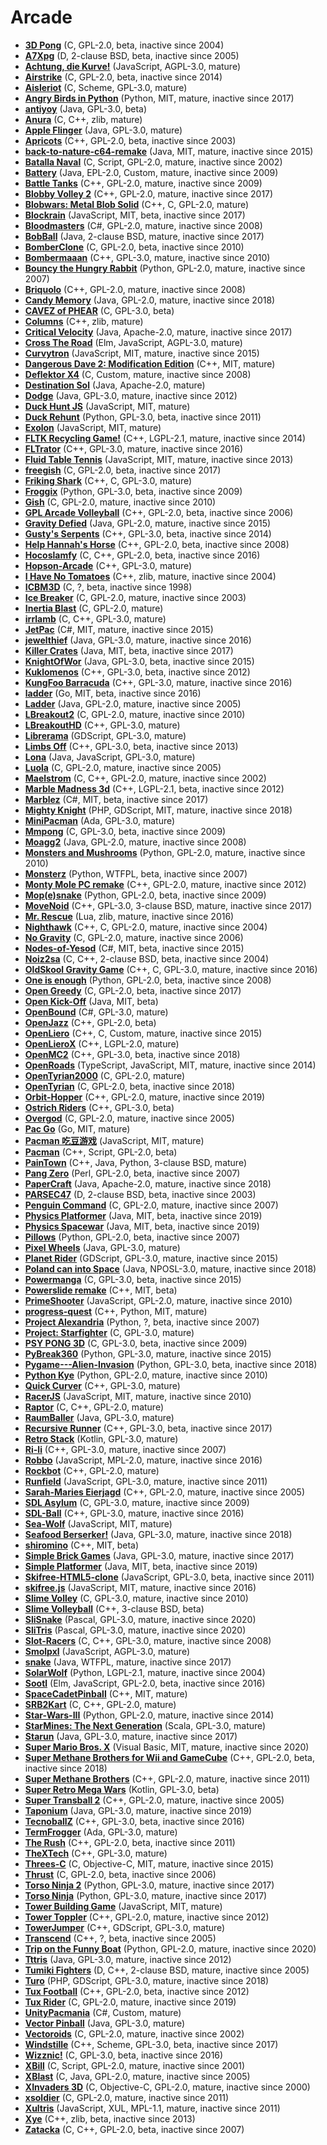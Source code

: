 [comment]: # (autogenerated content, do not edit)
# Arcade

- **[3D Pong](../3d_pong.md)** (C, GPL-2.0, beta, inactive since 2004)
- **[A7Xpg](../a7xpg.md)** (D, 2-clause BSD, beta, inactive since 2005)
- **[Achtung, die Kurve!](../achtung_die_kurve.md)** (JavaScript, AGPL-3.0, mature)
- **[Airstrike](../airstrike.md)** (C, GPL-2.0, beta, inactive since 2014)
- **[Aisleriot](../aisleriot.md)** (C, Scheme, GPL-3.0, mature)
- **[Angry Birds in Python](../angry_birds_in_python.md)** (Python, MIT, mature, inactive since 2017)
- **[antiyoy](../antiyoy.md)** (Java, GPL-3.0, beta)
- **[Anura](../anura.md)** (C, C++, zlib, mature)
- **[Apple Flinger](../apple_flinger.md)** (Java, GPL-3.0, mature)
- **[Apricots](../apricots.md)** (C++, GPL-2.0, beta, inactive since 2003)
- **[back-to-nature-c64-remake](../back-to-nature-c64-remake.md)** (Java, MIT, mature, inactive since 2015)
- **[Batalla Naval](../batalla_naval.md)** (C, Script, GPL-2.0, mature, inactive since 2002)
- **[Battery](../battery.md)** (Java, EPL-2.0, Custom, mature, inactive since 2009)
- **[Battle Tanks](../battle_tanks.md)** (C++, GPL-2.0, mature, inactive since 2009)
- **[Blobby Volley 2](../blobby_volley_2.md)** (C++, GPL-2.0, mature, inactive since 2017)
- **[Blobwars: Metal Blob Solid](../blobwars_metal_blob_solid.md)** (C++, C, GPL-2.0, mature)
- **[Blockrain](../blockrain.md)** (JavaScript, MIT, beta, inactive since 2017)
- **[Bloodmasters](../bloodmasters.md)** (C#, GPL-2.0, mature, inactive since 2008)
- **[BobBall](../bobball.md)** (Java, 2-clause BSD, mature, inactive since 2017)
- **[BomberClone](../bomberclone.md)** (C, GPL-2.0, beta, inactive since 2010)
- **[Bombermaaan](../bombermaaan.md)** (C++, GPL-3.0, mature, inactive since 2010)
- **[Bouncy the Hungry Rabbit](../bouncy_the_hungry_rabbit.md)** (Python, GPL-2.0, mature, inactive since 2007)
- **[Briquolo](../briquolo.md)** (C++, GPL-2.0, mature, inactive since 2008)
- **[Candy Memory](../candy_memory.md)** (Java, GPL-2.0, mature, inactive since 2018)
- **[CAVEZ of PHEAR](../cavez_of_phear.md)** (C, GPL-3.0, beta)
- **[Columns](../columns.md)** (C++, zlib, mature)
- **[Critical Velocity](../critical_velocity.md)** (Java, Apache-2.0, mature, inactive since 2017)
- **[Cross The Road](../cross_the_road.md)** (Elm, JavaScript, AGPL-3.0, mature)
- **[Curvytron](../curvytron.md)** (JavaScript, MIT, mature, inactive since 2015)
- **[Dangerous Dave 2: Modification Edition](../dangerous_dave_2_modification_edition.md)** (C++, MIT, mature)
- **[Deflektor X4](../deflektor_x4.md)** (C, Custom, mature, inactive since 2008)
- **[Destination Sol](../destination_sol.md)** (Java, Apache-2.0, mature)
- **[Dodge](../dodge.md)** (Java, GPL-3.0, mature, inactive since 2012)
- **[Duck Hunt JS](../duck_hunt_js.md)** (JavaScript, MIT, mature)
- **[Duck Rehunt](../duck_rehunt.md)** (Python, GPL-3.0, beta, inactive since 2011)
- **[Exolon](../exolon.md)** (JavaScript, MIT, mature)
- **[FLTK Recycling Game!](../fltk_recycling_game.md)** (C++, LGPL-2.1, mature, inactive since 2014)
- **[FLTrator](../fltrator.md)** (C++, GPL-3.0, mature, inactive since 2016)
- **[Fluid Table Tennis](../fluid_table_tennis.md)** (JavaScript, MIT, mature, inactive since 2013)
- **[freegish](../freegish.md)** (C, GPL-2.0, beta, inactive since 2017)
- **[Friking Shark](../friking_shark.md)** (C++, C, GPL-3.0, mature)
- **[Froggix](../froggix.md)** (Python, GPL-3.0, beta, inactive since 2009)
- **[Gish](../gish.md)** (C, GPL-2.0, mature, inactive since 2010)
- **[GPL Arcade Volleyball](../gpl_arcade_volleyball.md)** (C++, GPL-2.0, beta, inactive since 2006)
- **[Gravity Defied](../gravity_defied.md)** (Java, GPL-2.0, mature, inactive since 2015)
- **[Gusty's Serpents](../gustys_serpents.md)** (C++, GPL-3.0, beta, inactive since 2014)
- **[Help Hannah's Horse](../help_hannahs_horse.md)** (C++, GPL-2.0, beta, inactive since 2008)
- **[Hocoslamfy](../hocoslamfy.md)** (C, C++, GPL-2.0, beta, inactive since 2016)
- **[Hopson-Arcade](../hopson-arcade.md)** (C++, GPL-3.0, mature)
- **[I Have No Tomatoes](../i_have_no_tomatoes.md)** (C++, zlib, mature, inactive since 2004)
- **[ICBM3D](../icbm3d.md)** (C, ?, beta, inactive since 1998)
- **[Ice Breaker](../ice_breaker.md)** (C, GPL-2.0, mature, inactive since 2003)
- **[Inertia Blast](../inertia_blast.md)** (C, GPL-2.0, mature)
- **[irrlamb](../irrlamb.md)** (C, C++, GPL-3.0, mature)
- **[JetPac](../jetpac.md)** (C#, MIT, mature, inactive since 2015)
- **[jewelthief](../jewelthief.md)** (Java, GPL-3.0, mature, inactive since 2016)
- **[Killer Crates](../killer_crates.md)** (Java, MIT, beta, inactive since 2017)
- **[KnightOfWor](../knightofwor.md)** (Java, GPL-3.0, beta, inactive since 2015)
- **[Kuklomenos](../kuklomenos.md)** (C++, GPL-3.0, beta, inactive since 2012)
- **[KungFoo Barracuda](../kungfoo_barracuda.md)** (C++, GPL-3.0, mature, inactive since 2016)
- **[ladder](../ladder-2.md)** (Go, MIT, beta, inactive since 2016)
- **[Ladder](../ladder.md)** (Java, GPL-2.0, mature, inactive since 2005)
- **[LBreakout2](../lbreakout2.md)** (C, GPL-2.0, mature, inactive since 2010)
- **[LBreakoutHD](../lbreakouthd.md)** (C++, GPL-3.0, mature)
- **[Librerama](../librerama.md)** (GDScript, GPL-3.0, mature)
- **[Limbs Off](../limbs_off.md)** (C++, GPL-3.0, beta, inactive since 2013)
- **[Lona](../lona.md)** (Java, JavaScript, GPL-3.0, mature)
- **[Luola](../luola.md)** (C, GPL-2.0, mature, inactive since 2005)
- **[Maelstrom](../maelstrom.md)** (C, C++, GPL-2.0, mature, inactive since 2002)
- **[Marble Madness 3d](../marble_madness_3d.md)** (C++, LGPL-2.1, beta, inactive since 2012)
- **[Marblez](../marblez.md)** (C#, MIT, beta, inactive since 2017)
- **[Mighty Knight](../mighty_knight.md)** (PHP, GDScript, MIT, mature, inactive since 2018)
- **[MiniPacman](../minipacman.md)** (Ada, GPL-3.0, mature)
- **[Mmpong](../mmpong.md)** (C, GPL-3.0, beta, inactive since 2009)
- **[Moagg2](../moagg2.md)** (Java, GPL-2.0, mature, inactive since 2008)
- **[Monsters and Mushrooms](../monsters_and_mushrooms.md)** (Python, GPL-2.0, mature, inactive since 2010)
- **[Monsterz](../monsterz.md)** (Python, WTFPL, beta, inactive since 2007)
- **[Monty Mole PC remake](../monty_mole_pc_remake.md)** (C++, GPL-2.0, mature, inactive since 2012)
- **[Mop(e)snake](../mopesnake.md)** (Python, GPL-2.0, beta, inactive since 2009)
- **[MoveNoid](../movenoid.md)** (C++, GPL-3.0, 3-clause BSD, mature, inactive since 2017)
- **[Mr. Rescue](../mr_rescue.md)** (Lua, zlib, mature, inactive since 2016)
- **[Nighthawk](../nighthawk.md)** (C++, C, GPL-2.0, mature, inactive since 2004)
- **[No Gravity](../no_gravity.md)** (C, GPL-2.0, mature, inactive since 2006)
- **[Nodes-of-Yesod](../nodes-of-yesod.md)** (C#, MIT, beta, inactive since 2015)
- **[Noiz2sa](../noiz2sa.md)** (C, C++, 2-clause BSD, beta, inactive since 2004)
- **[OldSkool Gravity Game](../oldskool_gravity_game.md)** (C++, C, GPL-3.0, mature, inactive since 2016)
- **[One is enough](../one_is_enough.md)** (Python, GPL-2.0, beta, inactive since 2008)
- **[Open Greedy](../open_greedy.md)** (C, GPL-2.0, beta, inactive since 2017)
- **[Open Kick-Off](../open_kick-off.md)** (Java, MIT, beta)
- **[OpenBound](../openbound.md)** (C#, GPL-3.0, mature)
- **[OpenJazz](../openjazz.md)** (C++, GPL-2.0, beta)
- **[OpenLiero](../openliero.md)** (C++, C, Custom, mature, inactive since 2015)
- **[OpenLieroX](../openlierox.md)** (C++, LGPL-2.0, mature)
- **[OpenMC2](../openmc2.md)** (C++, GPL-3.0, beta, inactive since 2018)
- **[OpenRoads](../openroads.md)** (TypeScript, JavaScript, MIT, mature, inactive since 2014)
- **[OpenTyrian2000](../opentyrian2000.md)** (C, GPL-2.0, mature)
- **[OpenTyrian](../opentyrian.md)** (C, GPL-2.0, beta, inactive since 2018)
- **[Orbit-Hopper](../orbit-hopper.md)** (C++, GPL-2.0, mature, inactive since 2019)
- **[Ostrich Riders](../ostrich_riders.md)** (C++, GPL-3.0, beta)
- **[Overgod](../overgod.md)** (C, GPL-2.0, mature, inactive since 2005)
- **[Pac Go](../pac_go.md)** (Go, MIT, mature)
- **[Pacman 吃豆游戏](../pacman_.md)** (JavaScript, MIT, mature)
- **[Pacman](../pacman.md)** (C++, Script, GPL-2.0, beta)
- **[PainTown](../paintown.md)** (C++, Java, Python, 3-clause BSD, mature)
- **[Pang Zero](../pang_zero.md)** (Perl, GPL-2.0, beta, inactive since 2007)
- **[PaperCraft](../papercraft.md)** (Java, Apache-2.0, mature, inactive since 2018)
- **[PARSEC47](../parsec47.md)** (D, 2-clause BSD, beta, inactive since 2003)
- **[Penguin Command](../penguin_command.md)** (C, GPL-2.0, mature, inactive since 2007)
- **[Physics Platformer](../physics_platformer.md)** (Java, MIT, beta, inactive since 2019)
- **[Physics Spacewar](../physics_spacewar.md)** (Java, MIT, beta, inactive since 2019)
- **[Pillows](../pillows.md)** (Python, GPL-2.0, beta, inactive since 2007)
- **[Pixel Wheels](../pixel_wheels.md)** (Java, GPL-3.0, mature)
- **[Planet Rider](../planet_rider.md)** (GDScript, GPL-3.0, mature, inactive since 2015)
- **[Poland can into Space](../poland_can_into_space.md)** (Java, NPOSL-3.0, mature, inactive since 2018)
- **[Powermanga](../powermanga.md)** (C, GPL-3.0, beta, inactive since 2015)
- **[Powerslide remake](../powerslide_remake.md)** (C++, MIT, beta)
- **[PrimeShooter](../primeshooter.md)** (JavaScript, GPL-2.0, mature, inactive since 2010)
- **[progress-quest](../progress-quest.md)** (C++, Python, MIT, mature)
- **[Project Alexandria](../project_alexandria.md)** (Python, ?, beta, inactive since 2007)
- **[Project: Starfighter](../project_starfighter.md)** (C, GPL-3.0, mature)
- **[PSY PONG 3D](../psy_pong_3d.md)** (C, GPL-3.0, beta, inactive since 2009)
- **[PyBreak360](../pybreak360.md)** (Python, GPL-3.0, mature, inactive since 2015)
- **[Pygame---Alien-Invasion](../pygame-alien-invasion.md)** (Python, GPL-3.0, beta, inactive since 2018)
- **[Python Kye](../python_kye.md)** (Python, GPL-2.0, mature, inactive since 2010)
- **[Quick Curver](../quick_curver.md)** (C++, GPL-3.0, mature)
- **[RacerJS](../racerjs.md)** (JavaScript, MIT, mature, inactive since 2010)
- **[Raptor](../raptor.md)** (C, C++, GPL-2.0, mature)
- **[RaumBaller](../raumballer.md)** (Java, GPL-3.0, mature)
- **[Recursive Runner](../recursive_runner.md)** (C++, GPL-3.0, beta, inactive since 2017)
- **[Retro Stack](../retro_stack.md)** (Kotlin, GPL-3.0, mature)
- **[Ri-li](../ri-li.md)** (C++, GPL-3.0, mature, inactive since 2007)
- **[Robbo](../robbo.md)** (JavaScript, MPL-2.0, mature, inactive since 2016)
- **[Rockbot](../rockbot.md)** (C++, GPL-2.0, mature)
- **[Runfield](../runfield.md)** (JavaScript, GPL-3.0, mature, inactive since 2011)
- **[Sarah-Maries Eierjagd](../sarah-maries_eierjagd.md)** (C++, GPL-2.0, mature, inactive since 2005)
- **[SDL Asylum](../sdl_asylum.md)** (C, GPL-3.0, mature, inactive since 2009)
- **[SDL-Ball](../sdl-ball.md)** (C++, GPL-3.0, mature, inactive since 2016)
- **[Sea-Wolf](../sea-wolf.md)** (JavaScript, MIT, mature)
- **[Seafood Berserker!](../seafood_berserker.md)** (Java, GPL-3.0, mature, inactive since 2018)
- **[shiromino](../shiromino.md)** (C++, MIT, beta)
- **[Simple Brick Games](../simple_brick_games.md)** (Java, GPL-3.0, mature, inactive since 2017)
- **[Simple Platformer](../simple_platformer.md)** (Java, MIT, beta, inactive since 2019)
- **[Skifree-HTML5-clone](../skifree-html5-clone.md)** (JavaScript, GPL-3.0, beta, inactive since 2011)
- **[skifree.js](../skifreejs.md)** (JavaScript, MIT, mature, inactive since 2016)
- **[Slime Volley](../slime_volley.md)** (C, GPL-3.0, mature, inactive since 2010)
- **[Slime Volleyball](../slime_volleyball.md)** (C++, 3-clause BSD, beta)
- **[SliSnake](../slisnake.md)** (Pascal, GPL-3.0, mature, inactive since 2020)
- **[SliTris](../slitris.md)** (Pascal, GPL-3.0, mature, inactive since 2020)
- **[Slot-Racers](../slot-racers.md)** (C, C++, GPL-3.0, mature, inactive since 2008)
- **[Smolpxl](../smolpxl.md)** (JavaScript, AGPL-3.0, mature)
- **[snake](../snake.md)** (Java, WTFPL, mature, inactive since 2017)
- **[SolarWolf](../solarwolf.md)** (Python, LGPL-2.1, mature, inactive since 2004)
- **[Sootl](../sootl.md)** (Elm, JavaScript, GPL-2.0, beta, inactive since 2016)
- **[SpaceCadetPinball](../spacecadetpinball.md)** (C++, MIT, mature)
- **[SRB2Kart](../srb2kart.md)** (C, C++, GPL-2.0, mature)
- **[Star-Wars-III](../star-wars-iii.md)** (Python, GPL-2.0, mature, inactive since 2014)
- **[StarMines: The Next Generation](../starmines_the_next_generation.md)** (Scala, GPL-3.0, mature)
- **[Starun](../starun.md)** (Java, GPL-3.0, mature, inactive since 2017)
- **[Super Mario Bros. X](../super_mario_bros_x.md)** (Visual Basic, MIT, mature, inactive since 2020)
- **[Super Methane Brothers for Wii and GameCube](../super_methane_brothers_for_wii_and_gamecube.md)** (C++, GPL-2.0, beta, inactive since 2018)
- **[Super Methane Brothers](../super_methane_brothers.md)** (C++, GPL-2.0, mature, inactive since 2011)
- **[Super Retro Mega Wars](../super_retro_mega_wars.md)** (Kotlin, GPL-3.0, beta)
- **[Super Transball 2](../super_transball_2.md)** (C++, GPL-2.0, mature, inactive since 2005)
- **[Taponium](../taponium.md)** (Java, GPL-3.0, mature, inactive since 2019)
- **[TecnoballZ](../tecnoballz.md)** (C++, GPL-3.0, beta, inactive since 2016)
- **[TermFrogger](../termfrogger.md)** (Ada, GPL-3.0, mature)
- **[The Rush](../the_rush.md)** (C++, GPL-2.0, beta, inactive since 2011)
- **[TheXTech](../thextech.md)** (C++, GPL-3.0, mature)
- **[Threes-C](../threes-c.md)** (C, Objective-C, MIT, mature, inactive since 2015)
- **[Thrust](../thrust.md)** (C, GPL-2.0, beta, inactive since 2006)
- **[Torso Ninja 2](../torso_ninja_2.md)** (Python, GPL-3.0, mature, inactive since 2017)
- **[Torso Ninja](../torso_ninja.md)** (Python, GPL-3.0, mature, inactive since 2017)
- **[Tower Building Game](../tower_building_game.md)** (JavaScript, MIT, mature)
- **[Tower Toppler](../tower_toppler.md)** (C++, GPL-2.0, mature, inactive since 2012)
- **[TowerJumper](../towerjumper.md)** (C++, GDScript, GPL-3.0, mature)
- **[Transcend](../transcend.md)** (C++, ?, beta, inactive since 2005)
- **[Trip on the Funny Boat](../trip_on_the_funny_boat.md)** (Python, GPL-2.0, mature, inactive since 2020)
- **[Tttris](../tttris.md)** (Java, GPL-3.0, mature, inactive since 2012)
- **[Tumiki Fighters](../tumiki_fighters.md)** (D, C++, 2-clause BSD, mature, inactive since 2005)
- **[Turo](../turo.md)** (PHP, GDScript, GPL-3.0, mature, inactive since 2018)
- **[Tux Football](../tux_football.md)** (C++, GPL-2.0, beta, inactive since 2012)
- **[Tux Rider](../tux_rider.md)** (C, GPL-2.0, mature, inactive since 2019)
- **[UnityPacmania](../unitypacmania.md)** (C#, Custom, mature)
- **[Vector Pinball](../vector_pinball.md)** (Java, GPL-3.0, mature)
- **[Vectoroids](../vectoroids.md)** (C, GPL-2.0, mature, inactive since 2002)
- **[Windstille](../windstille.md)** (C++, Scheme, GPL-3.0, beta, inactive since 2017)
- **[Wizznic!](../wizznic.md)** (C, GPL-3.0, beta, inactive since 2016)
- **[XBill](../xbill.md)** (C, Script, GPL-2.0, mature, inactive since 2001)
- **[XBlast](../xblast.md)** (C, Java, GPL-2.0, mature, inactive since 2005)
- **[XInvaders 3D](../xinvaders_3d.md)** (C, Objective-C, GPL-2.0, mature, inactive since 2000)
- **[xsoldier](../xsoldier.md)** (C, GPL-2.0, mature, inactive since 2011)
- **[Xultris](../xultris.md)** (JavaScript, XUL, MPL-1.1, mature, inactive since 2011)
- **[Xye](../xye.md)** (C++, zlib, beta, inactive since 2013)
- **[Zatacka](../zatacka.md)** (C, C++, GPL-2.0, beta, inactive since 2007)